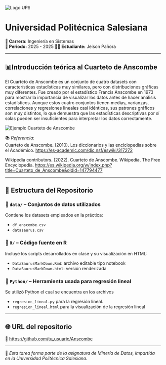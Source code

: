 ![Logo UPS](https://upload.wikimedia.org/wikipedia/commons/b/b0/Logo_Universidad_Polit%C3%A9cnica_Salesiana_del_Ecuador.png)


# Universidad Politécnica Salesiana

**🏫 Carrera:** Ingeniería en Sistemas  
**📅 Periodo:** 2025 - 2025 
**👨‍🎓 Estudiante:** Jeison Pañora

---

## 📊Introducción teórica al Cuarteto de Anscombe

El Cuarteto de Anscombe es un conjunto de cuatro datasets con características estadísticas muy similares, pero con distribuciones gráficas muy diferentes. Fue creado por el estadístico Francis Anscombe en 1973 para mostrar la importancia de visualizar los datos antes de hacer análisis estadísticos. Aunque estos cuatro conjuntos tienen medias, varianzas, correlaciones y regresiones lineales casi idénticas, sus patrones gráficos son muy distintos, lo que demuestra que las estadísticas descriptivas por sí solas pueden ser insuficientes para interpretar los datos correctamente.

![Ejemplo Cuarteto de Anscombe](https://es-academic.com/pictures/eswiki/65/Anscombe.svg)

📚 *Referencia:*  
Cuarteto de Anscombe. (2010). Los diccionarios y las enciclopedias sobre el Académico. https://es-academic.com/dic.nsf/eswiki/317272

Wikipedia contributors. (2022). Cuarteto de Anscombe. Wikipedia, The Free Encyclopedia. https://es.wikipedia.org/w/index.php?title=Cuarteto_de_Anscombe&oldid=147794477

---

## 📁 Estructura del Repositorio

### 📂 `data/` – Conjuntos de datos utilizados  
Contiene los datasets empleados en la práctica:  
- `df_anscombe.csv`  
- `datasaurus.csv`

### 📂 `R/` – Código fuente en R  
Incluye los scripts desarrollados en clase y su visualización en HTML:  
- `DataSaurusMarkDown.Rmd`: archivo editable tipo notebook  
- `DataSaurusMarkDown.html`: versión renderizada

### 📂 `Python/` – Herramienta usada para regresión lineal  
Se utilizó Python el cual se encuentra en los archivos 
- `regresion_lineal.py` para la regresión lineal.
- `regresion_lineal.html` para la visualización de la regresión lineal

---

## 🌐 URL del repositorio

🔗 https://github.com/tu_usuario/Anscombe

---

📘 *Esta tarea forma parte de la asignatura de Minería de Datos, impartida en la Universidad Politécnica Salesiana.*